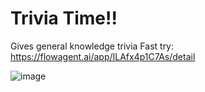 # Trivia Time!!
Gives general knowledge trivia
Fast try: https://flowagent.ai/app/ILAfx4p1C7As/detail

![image](https://github.com/khulnasoft-lab/flowagent/assets/99721216/a48c6f39-a64a-41f1-9b0c-48a667c0a058)
